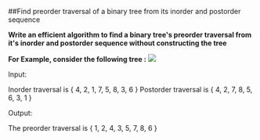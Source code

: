##Find preorder traversal of a binary tree from its inorder and postorder sequence
 

**Write an efficient algorithm to find a binary tree's preorder traversal from it's 
inorder and postorder sequence without constructing the tree**

**For Example, consider the following tree :**
![](https://www.techiedelight.com/wp-content/uploads/Print-Binary-Tree-1.png)

Input:
 
Inorder traversal is { 4, 2, 1, 7, 5, 8, 3, 6 }
Postorder traversal is { 4, 2, 7, 8, 5, 6, 3, 1 }
 
 
Output:
 
The preorder traversal is { 1, 2, 4, 3, 5, 7, 8, 6 }
